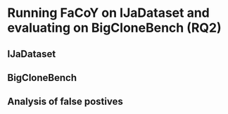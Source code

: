 # Running FaCoY on IJaDataset and evaluating on BigCloneBench (RQ2)

## IJaDataset

## BigCloneBench

## Analysis of false postives
